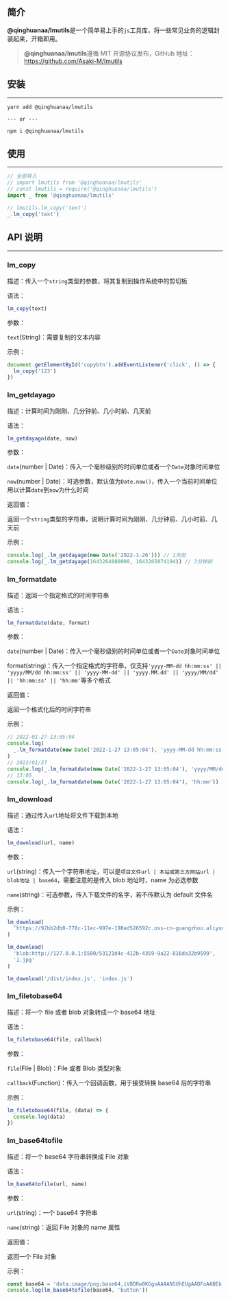 ## 简介

**@qinghuanaa/lmutils**是一个简单易上手的`js`工具库，将一些常见业务的逻辑封装起来，开箱即用。

> **@qinghuanaa/lmutils**遵循 MIT 开源协议发布，GitHub 地址：https://github.com/Asaki-M/lmutils

## 安装

---

```
yarn add @qinghuanaa/lmutils

--- or ---

npm i @qinghuanaa/lmutils
```

## 使用

---

```js
// 全部导入
// import lmutils from '@qinghuanaa/lmutils'
// const lmutils = require('@qinghuanaa/lmutils')
import _ from '@qinghuanaa/lmutils'

// lmutils.lm_copy('text')
_.lm_copy('text')
```

## API 说明

---

### lm_copy

描述：传入一个`string`类型的参数，将其复制到操作系统中的剪切板

语法：

```js
lm_copy(text)
```

参数：

`text`(String)：需要复制的文本内容

示例：

```js
document.getElementById('copybtn').addEventListener('click', () => {
  lm_copy('123')
})
```

### lm_getdayago

描述：计算时间为刚刚、几分钟前、几小时前、几天前

语法：

```js
lm_getdayago(date, now)
```

参数：

`date`(number | Date)：传入一个毫秒级别的时间单位或者一个`Date`对象时间单位

`now`(number | Date)：可选参数，默认值为`Date.now()`，传入一个当前时间单位用以计算`date`到`now`为什么时间

返回值：

返回一个`string`类型的字符串，说明计算时间为刚刚、几分钟前、几小时前、几天前

示例：

```js
console.log(_.lm_getdayago(new Date('2022-1-26'))) // 1天前
console.log(_.lm_getdayago(1643264880000, 1643265074194)) // 3分钟前
```

### lm_formatdate

描述：返回一个指定格式的时间字符串

语法：

```js
lm_formatdate(date, format)
```

参数：

`date`(number | Date)：传入一个毫秒级别的时间单位或者一个`Date`对象时间单位

format(string)：传入一个指定格式的字符串，仅支持`'yyyy-MM-dd hh:mm:ss' || 'yyyy/MM/dd hh:mm:ss' || 'yyyy-MM-dd' || 'yyyy.MM.dd' || 'yyyy/MM/dd' || 'hh:mm:ss' || 'hh:mm'`等多个格式

返回值：

返回一个格式化后的时间字符串

示例：

```js
// 2022-01-27 13:05:04
console.log(
  _.lm_formatdate(new Date('2022-1-27 13:05:04'), 'yyyy-MM-dd hh:mm:ss')
)
// 2022/01/27
console.log(_.lm_formatdate(new Date('2022-1-27 13:05:04'), 'yyyy/MM/dd'))
// 13:05
console.log(_.lm_formatdate(new Date('2022-1-27 13:05:04'), 'hh:mm'))
```

### lm_download

描述：通过传入`url`地址将文件下载到本地

语法：

```js
lm_download(url, name)
```

参数：

`url`(string)：传入一个字符串地址，可以是`项目文件url | 本站或第三方网站url | blob地址 | base64`，需要注意的是传入 blob 地址时，name 为必选参数

`name`(string)：可选参数，传入下载文件的名字，若不传默认为 default 文件名

示例：

```js
lm_download(
  'https://92bb2db0-778c-11ec-997e-198ad526592c.oss-cn-guangzhou.aliyuncs.com/95244600_p0.jpg'
)

lm_download(
  'blob:http://127.0.0.1:5500/53121d4c-412b-4359-9a22-816da32b9599',
  '1.jpg'
)

lm_download('/dist/index.js', 'index.js')
```

### lm_filetobase64

描述：将一个 file 或者 blob 对象转成一个 base64 地址

语法：

```js
lm_filetobase64(file, callback)
```

参数：

`file`(File | Blob)：File 或者 Blob 类型对象

`callback`(Function)：传入一个回调函数，用于接受转换 base64 后的字符串

示例：

```js
lm_filetobase64(file, (data) => {
  console.log(data)
})
```

### lm_base64tofile

描述：将一个 base64 字符串转换成 File 对象

语法：

```js
lm_base64tofile(url, name)
```

参数：

`url`(string)：一个 base64 字符串

`name`(string)：返回 File 对象的 name 属性

返回值：

返回一个 File 对象

示例：

```js
const base64 = 'data:image/png;base64,iVBORw0KGgoAAAANSUhEUgAADFoAABEk......'
console.log(lm_base64tofile(base64, 'button'))
```
